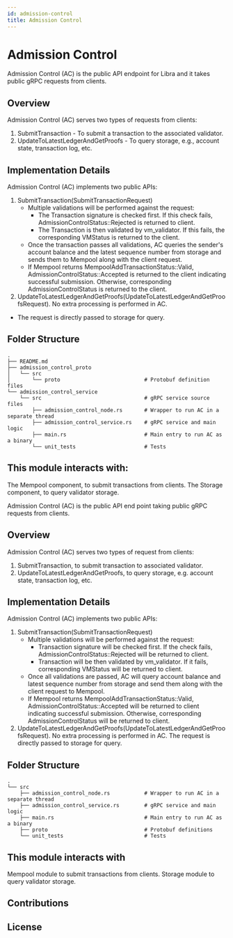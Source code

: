 ```yaml
---
id: admission-control
title: Admission Control
---
```

# Admission Control

Admission Control (AC) is the public API endpoint for Libra and it takes public gRPC requests from clients.

## Overview
Admission Control (AC) serves two types of requests from clients:
1. SubmitTransaction - To submit a transaction to the associated validator.
2. UpdateToLatestLedgerAndGetProofs - To query storage, e.g., account state, transaction log, etc.

## Implementation Details
Admission Control (AC) implements two public APIs:
1. SubmitTransaction(SubmitTransactionRequest)
    * Multiple validations will be performed against the request:
       * The Transaction signature is checked first. If this check fails, AdmissionControlStatus::Rejected is returned to client.
       * The Transaction is then validated by vm_validator. If this fails, the corresponding VMStatus is returned to the client.
    * Once the transaction passes all validations, AC queries the sender's account balance and the latest sequence number from storage and sends them to Mempool along with the client request.
    * If Mempool returns MempoolAddTransactionStatus::Valid, AdmissionControlStatus::Accepted is returned to the client indicating successful submission. Otherwise, corresponding AdmissionControlStatus is returned to the client.
2. UpdateToLatestLedgerAndGetProofs(UpdateToLatestLedgerAndGetProofsRequest). No extra processing is performed in AC.
* The request is directly passed to storage for query.

## Folder Structure
    .
    ├── README.md
    ├── admission_control_proto
    │   └── src
    │       └── proto                           # Protobuf definition files
    └── admission_control_service
        └── src                                 # gRPC service source files
            ├── admission_control_node.rs       # Wrapper to run AC in a separate thread
            ├── admission_control_service.rs    # gRPC service and main logic
            ├── main.rs                         # Main entry to run AC as a binary
            └── unit_tests                      # Tests


## This module interacts with:
The Mempool component, to submit transactions from clients.
The Storage component, to query validator storage.


Admission Control (AC) is the public API end point taking public gRPC requests from clients.

## Overview

Admission Control (AC) serves two types of request from clients:

1. SubmitTransaction, to submit transaction to associated validator.
2. UpdateToLatestLedgerAndGetProofs, to query storage, e.g. account state, transaction log, etc.

## Implementation Details

Admission Control (AC) implements two public APIs:

1. SubmitTransaction(SubmitTransactionRequest)
    * Multiple validations will be performed against the request:
	   * Transaction signature will be checked first. If the check fails, AdmissionControlStatus::Rejected will be returned to client.
	   * Transaction will be then validated by vm_validator. If it fails, corresponding VMStatus will be returned to client.
	* Once all validations are passed, AC will query account balance and latest sequence number from storage and
	send them along with the client request to Mempool.
    * If Mempool returns MempoolAddTransactionStatus::Valid, AdmissionControlStatus::Accepted will be returned to
    client indicating successful submission. Otherwise, corresponding AdmissionControlStatus will be returned to client.
2. UpdateToLatestLedgerAndGetProofs(UpdateToLatestLedgerAndGetProofsRequest). No extra processing is performed in AC.
The request is directly passed to storage for query.

## Folder Structure
    .
    └── src
        ├── admission_control_node.rs           # Wrapper to run AC in a separate thread
        ├── admission_control_service.rs        # gRPC service and main logic
        ├── main.rs                             # Main entry to run AC as a binary                              
        ├── proto                               # Protobuf definitions
        └── unit_tests                          # Tests


## This module interacts with
Mempool module to submit transactions from clients.
Storage module to query validator storage.

## Contributions

## License
